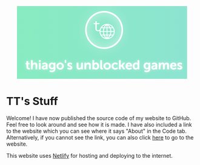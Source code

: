 <p align="center">
    <img src="images/readmelogo.png">
</p>

# TT's Stuff

Welcome! I have now published the source code of my website to GitHub. Feel free to look around and see how it is made. I have also included a link to the website which you can see where it says "About" in the Code tab.
Alternatively, if you cannot see the link, you can also click [here](https://ttunblocked.netlify.com) to go to the website.

This website uses [Netlify](https://netlify.com) for hosting and deploying to the internet.